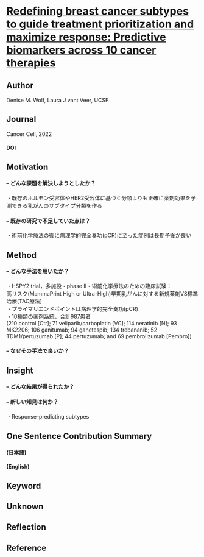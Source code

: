# [Redefining breast cancer subtypes to guide treatment prioritization and maximize response: Predictive biomarkers across 10 cancer therapies](https://doi.org/10.1016/j.ccell.2022.05.005)
## Author
Denise M. Wolf, Laura J vant Veer, UCSF
## Journal
Cancer Cell, 2022
#### DOI


## Motivation
#### – どんな課題を解決しようとしたか？
・既存のホルモン受容体やHER2受容体に基づく分類よりも正確に薬剤効果を予測できる乳がんのサブタイプ分類を作る
#### – 既存の研究で不足していた点は？
・術前化学療法の後に病理学的完全奏功(pCR)に至った症例は長期予後が良い

## Method
#### – どんな手法を用いたか？
・I-SPY2 trial，多施設・phase II・術前化学療法のための臨床試験：  
 高リスク(MammaPrint High or Ultra-High)早期乳がんに対する新規薬剤VS標準治療(TAC療法)  
・プライマリエンドポイントは病理学的完全奏功(pCR)  
・10種類の薬剤系統，合計987患者  
(210 control [Ctr]; 71 veliparib/carboplatin [VC]; 114 neratinib [N]; 93 MK2206; 106 ganitumab; 94 ganetespib; 134 trebananib; 52 TDM1/pertuzumab [P]; 44 pertuzumab; and 69 pembrolizumab [Pembro])  

#### – なぜその手法で良いか？

## Insight
#### – どんな結果が得られたか？
#### – 新しい知見は何か？
・Response-predicting subtypes

## One Sentence Contribution Summary
#### (日本語)
#### (English)

## Keyword

## Unknown

## Reflection

## Reference
